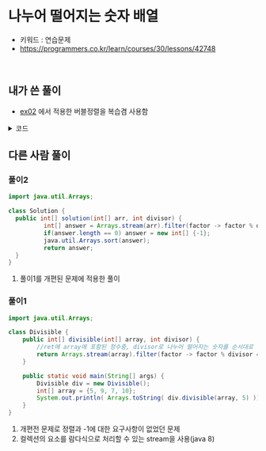 # 나누어 떨어지는 숫자 배열  
- 키워드 : 연습문제 
- https://programmers.co.kr/learn/courses/30/lessons/42748

<br>

## 내가 쓴 풀이
- [ex02](https://github.com/GDana/Algorithms/blob/master/Programmers/src/level1/done/ex02.java) 에서 적용한 버블정렬을 복습겸 사용함 

<details>
<summary>코드</summary>
<div markdown="1">     

```java
import java.util.*;

class Solution {
    public int[] solution(int[] arr, int divisor) {
        int[] answer = {};
        ArrayList<Integer> list = new ArrayList<>();
        
        for(int item : arr) {
        	if(item % divisor == 0) {
        		list.add(item);
        	}
        }
        
        if(list.size() == 0) {
        	list.add(-1);
        }
        
        if(list.size() > 0) {
        	answer = new int[list.size()];
        }
        
        for(int i=0; i<list.size(); i++) {
        	answer[i] = list.get(i);
        }
        
        for(int i=0; i<answer.length-1; i++) {
        	for(int j=answer.length-1; j>i; j--) {
        		if(answer[j-1] > answer[j]) {
        			int val = answer[j-1];
        			answer[j-1] = answer[j];
        			answer[j] = val;
        		}
        	}
        }
        
        return answer;
    }
}
```

</div>
</details>


## 다른 사람 풀이
### 풀이2
```java
import java.util.Arrays;

class Solution {
  public int[] solution(int[] arr, int divisor) {
          int[] answer = Arrays.stream(arr).filter(factor -> factor % divisor == 0).toArray();
          if(answer.length == 0) answer = new int[] {-1};
          java.util.Arrays.sort(answer);
          return answer;
  }
}
```
1. 풀이1를 개편된 문제에 적용한 풀이 

### 풀이1 
```java
import java.util.Arrays;

class Divisible {
    public int[] divisible(int[] array, int divisor) {
        //ret에 array에 포함된 정수중, divisor로 나누어 떨어지는 숫자를 순서대로 넣으세요.
        return Arrays.stream(array).filter(factor -> factor % divisor == 0).toArray();
    }

    public static void main(String[] args) {
        Divisible div = new Divisible();
        int[] array = {5, 9, 7, 10};
        System.out.println( Arrays.toString( div.divisible(array, 5) ));
    }
}
```
1. 개편전 문제로 정렬과 -1에 대한 요구사항이 없었던 문제
2. 컬렉션의 요소를 람다식으로 처리할 수 있는 stream을 사용(java 8) 




